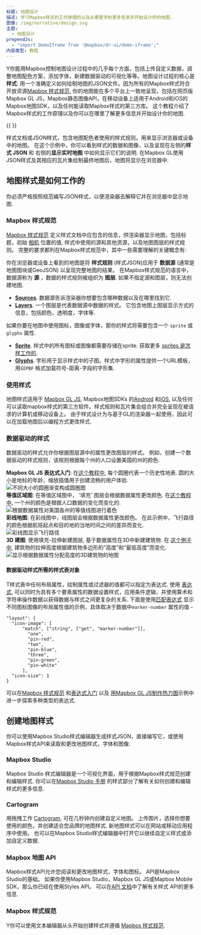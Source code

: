 ```yaml
---
标题: 地图设计
描述: 学习Mapbox样式的工作原理的以及从哪里学到更多信息并开始设计你的地图.
图像: /img/narrative/design.svg
主题:
  - 地图设计
prependJs:
  - "import DemoIframe from '@mapbox/dr-ui/demo-iframe';"
内容类型: 教程
---
```


Y你能用Mapbox控制地图设计过程中的几乎每个方面，包括上传自定义数据，调整地图配色方案，添加字体，新建数据驱动的可视化等等。地图设计过程的核心是 **样式**: 用一个准确定义如何绘制地图的JSON文件。因为所有的Mapbox样式符合开放资源[Mapbox 样式规范](https://www.mapbox.com/mapbox-gl-js/style-spec/), 你的地图能在多个平台上一致地呈现，包括在网页版Mapbox GL JS，Mapbox静态图像API，在移动设备上适用于Android和iOS的Mapbox地图SDK，以及任何能读取Mapbox样式的第三方库。 这个教程介绍了Mapbox样式的工作原理以及你可以在哪里了解更多信息并开始设计你的地图.

{{
  <DemoIframe src="/help/demos/how-mapbox-works/how-styles-work.html" />
}}

样式文档或JSON样式，包含地图配色者使用的样式规则，用来显示浏览器或设备中的地图。 在这个示例中，你可以看到样式的数据和图像，以及呈现在左侧的**样式 JSON** 和 右侧的**显示实时地图** 中如何显示它们的说明. 在Mapbox GL使用JSON样式及其相应的瓦片集绘制最终地图后，地图将显示在浏览器中.

## 地图样式是如何工作的

你必须严格按照规范编写JSON样式，以便渲染器去解释它并在浏览器中显示地图.

### Mapbox 样式规范

[Mapbox 样式规范](https://www.mapbox.com/mapbox-gl-style-spec/) 定义样式文档中应包含的信息，供渲染器显示地图，包括标题，初始 [相机](/help/glossary/camera/) 位置的值, 样式中使用的源和其他资源，以及地图图层的样式规则。 完整的要求都列在Mapbox样式规范中，其中一些需要理解的关键概念有:

你在浏览器或设备上看到的地图是将 **样式规则** (样式JSON)应用于 **数据源** (通常是地图图块或GeoJSON) 以呈现完整地图的结果。 在Mapbox样式规范的语言中，数据源称为 **源** ，数据的样式规则被组织为 **图层**. 如果不指定源和图层，则无法创建地图.

- [**Sources**](https://www.mapbox.com/mapbox-gl-js/style-spec/#sources). 数据源告诉渲染器你想要包含哪种数据以及在哪里找到它.
- [**Layers**](https://www.mapbox.com/mapbox-gl-js/style-spec/#layers). 一个图层是代表数据源中数据的样式。 它包含地图上图层显示方式的信息，包括颜色，透明度，字体等.

如果你要在地图中使用图标，图像或字体，那你的样式将需要包含一个 `sprite` 或`glyphs` 属性.

- [**Sprite**](https://www.mapbox.com/mapbox-gl-js/style-spec/#sprite). 样式中的所有图标或图像都需要存储在sprite. 获取更多 [sprites 是怎样工作的](/help/glossary/sprite).
- [**Glyphs**](https://www.mapbox.com/mapbox-gl-js/style-spec/#glyphs). 字形用于显示样式中的子图。样式中字形的属性提供一个URL模板，用以`PBF` 格式加载符号-距离-字段的字形集.

### 使用样式

地图样式适用于 [Mapbox GL JS](https://docs.mapbox.com/mapbox-gl-js/), Mapbox地图SDKs 的[Android](https://docs.mapbox.com/android/maps/overview/) 和[iOS](https://docs.mapbox.com/ios/maps/overview/), 以及任何可以读取mapbox样式的第三方软件。样式规则和瓦片集会组合并完全呈现在被请求的计算机或移动设备上。 由于样式设计为与基于GL的渲染器一起使用，因此可以在加载地图后以编程方式更改样式.

### 数据驱动的样式

数据驱动的样式允许你根据图层源中的属性更改图层的样式。 例如，创建一个数据驱动的样式规则，该规则根据每个州的人口设置美国的州的颜色.

<div class='grid grid--gut6'>
  <div class='col col--6 pt12 pr12'>
    <strong>Mapbox GL JS 表达式入门</strong>: 在<a href='/help/tutorials/mapbox-gl-js-expressions/'>这个教程中</a>, 每个圆圈代表一个历史性地表. 圆的大小是地标的年龄，缩放插值用于创建流畅的用户体验.
  </div>
  <div class='col col--6'>
    <img class='mt0' src='/help/img/gl-js/mapbox-gl-js-expressions.png' alt='不同大小的圆圈渐变构成圆圈图'>
  </div>
  <div class='col col--6 pt12 pr12'>
    <strong>等值区域图</strong>: 在等值区域图中， '填充' 图层会根据数据属性更改颜色.  在<a href='/help/tutorials/choropleth-studio-gl-pt-1/'>这个教程中</a>, 一个州的颜色是根据人口数据的变化而变化的.
  </div>
  <div class='col col--6'>
    <img class='mt0' class='fr' src='/help/img/screenshots/choropleth-160809.png' alt='根据数据属性对美国各州的等值线图进行着色'>
  </div>
  <div class='col col--6 pt12 pr12'>
    <strong>彩线地图</strong>: 在彩线图中，线图层会根据数据属性更改颜色。 在此示例中，飞行路径的颜色根据航班起点和目的地的当地时间之间的差异而变化.
  </div>
  <div class='col col--6'>
    <img class='mt0' class='fr' src='/help/img/screenshots/timezone-flights.png' alt='彩线图显示飞行路径'>
  </div>
  <div class='col col--6 pt12 pr12'>
    <strong>3D 建图</strong>: 使用填充-拉伸新建图层, 基于数据属性在3D中新建建筑物. 在 <a href='https://www.mapbox.com/mapbox-gl-js/example/3d-buildings/'>这个例子中</a>, 建筑物的拉伸高度根据建筑物多边形的“高度”和“最低高度”而变化.
  </div>
  <div class='col col--6'>
    <img class='mt0' class='fr' src='/help/img/screenshots/3D_buildings_example_dds.png' alt='显示根据数据属性分配高度的3D建筑物的地图'>
  </div>
</div>

#### 数据驱动样式所需的样式表对象

T样式表中任何布局属性，绘制属性或过滤器的值都可以指定为表达式. 使用 [表达式](https://www.mapbox.com/mapbox-gl-js/style-spec#expressions), 可以同时为具有多个要素属性的数据设置样式，应用条件逻辑，并使用算术和字符串操作数据以获得数据与样式之间更复杂的关系. 下面是使用[匹配表达式](https://www.mapbox.com/mapbox-gl-js/style-spec#expressions-match) 显示不同图标图像的布局属性值的示例，具体取决于数据中`marker-number` 属性的值 -

```
"layout": {
  "icon-image": [
      "match", ["string", ["get", "marker-number"]],
        "one",
        "pin-red",
        "two",
        "pin-blue",
        "three",
        "pin-green",
        "pin-white"
      ],
  "icon-size": 1
}
```

可以在[Mapbox 样式规范](https://www.mapbox.com/mapbox-gl-js/style-spec) 和[表达式入门](/help/tutorials/mapbox-gl-js-expressions/) 以及 [用Mapbox GL JS制作热力图](/help/tutorials/make-a-heatmap-with-mapbox-gl-js/)示例中进一步探索多种类型的表达式.

## 创建地图样式

你可以使用Mapbox Studio样式编辑器生成样式JSON，直接编写它，或使用Mapbox样式API来读取和更改地图样式，字体和图像.

### Mapbox Studio

Mapbox Studio 样式编辑器是一个可视化界面，用于根据Mapbox样式规范创建和编辑样式. 你可以在[Mapbox Studio 手册](https://www.mapbox.com/studio-manual/reference/styles/) 的样式部分了解有关如何创建和编辑样式的更多信息.

### Cartogram

用拖拽工作 [Cartogram](https://apps.mapbox.com/cartogram/), 可在几秒钟内创建自定义地图。 上传图片，选择你想要使用的颜色，并创建适合您品牌的地图样式. 新地图样式可以在网站或移动应用程序中使用。 也可以在Mapbox Studio样式编辑器中打开它以继续自定义样式或添加自定义数据.

### Mapbox 地图 API

Mapbox样式API允许您阅读和更改地图样式，字体和图标。 API是Mapbox Studio的基础。 如果你使用Mapbox Studio，Mapbox GL JS或Mapbox Mobile SDK，那么你已经在使用Styles API。 可以在[API 文档](https://docs.mapbox.com/api/maps/#styles)中了解有关样式 API的更多信息.

### Mapbox 样式规范

Y你可以使用文本编辑器从头开始创建样式并遵循 [Mapbox 样式规范](https://www.mapbox.com/mapbox-gl-js/style-spec).
